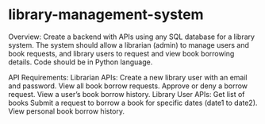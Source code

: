 # library-management-system

Overview:
Create a backend with APIs using any SQL database for a library system. The system should allow a librarian (admin) to manage users and book requests, and library users to request and view book borrowing details. Code should be in Python language.

API Requirements:
    Librarian APIs:
    Create a new library user with an email and password.
    View all book borrow requests.
    Approve or deny a borrow request.
    View a user’s book borrow history.
Library User APIs:
    Get list of books
    Submit a request to borrow a book for specific dates (date1 to date2).
    View personal book borrow history.
